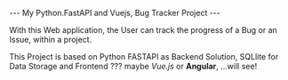 --- My Python.FastAPI and Vuejs, Bug Tracker Project ---

With this Web application, the User can track the progress of a Bug or an Issue, within a project.

This Project is based on Python FASTAPI as Backend Solution, SQLlite for Data Storage and Frontend ??? maybe *Vue.js* or **Angular**,  ...will see!